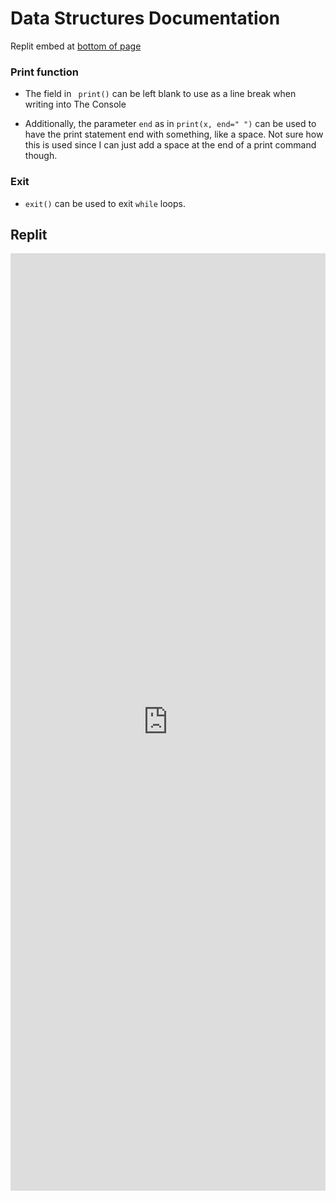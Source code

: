 # Data Structures Documentation

Replit embed at [bottom of page](https://3ghin5.github.io/hatelace/dataStructures.html#Replit)

### Print function

 * The field in ` print()` can be left blank to use as a line break when writing into The Console

 * Additionally, the parameter `end` as in `print(x, end=" ")` can be used to have the print statement end with something, like a space. Not sure how this is used since I can just add a space at the end of a print command though. 

### Exit

 * `exit()` can be used to exit `while` loops.

## Replit

<iframe frameborder="0" width="100%" height="1500px" src="https://replit.com/@3ghin5/MENU?lite=true"></iframe>
